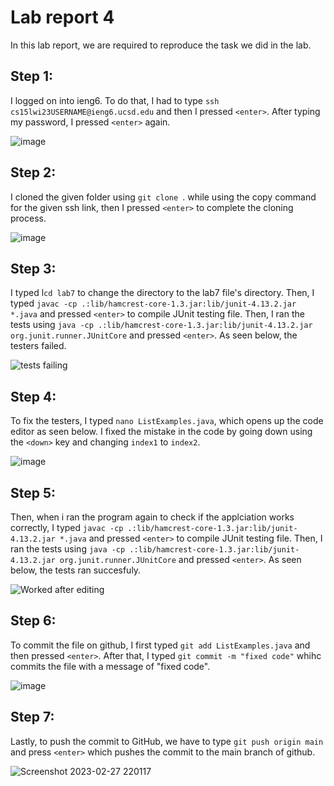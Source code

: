 # Lab report 4
In this lab report, we are required to reproduce the task we did in the lab.

## Step 1:

I logged on into ieng6. To do that, I had to type ```ssh cs15lwi23USERNAME@ieng6.ucsd.edu``` and then I pressed ```<enter>```. After typing my password, I pressed ```<enter>``` again.

![image](https://user-images.githubusercontent.com/116845419/221768148-85b165c3-e28e-412e-adf0-bc81a14248e3.png)



## Step 2:

I cloned the given folder using ```git clone ```. while using the copy command for the given ssh link, then I pressed ```<enter>``` to complete the cloning process.

![image](https://user-images.githubusercontent.com/116845419/221768448-bf04989e-8ba7-4936-9a89-1db7e3815eaa.png)


## Step 3: 

I typed l```cd lab7``` to change the directory to the lab7 file's directory. Then, I typed ```javac -cp .:lib/hamcrest-core-1.3.jar:lib/junit-4.13.2.jar *.java``` and pressed ```<enter>``` to compile JUnit testing file. Then, I ran the tests using ```java -cp .:lib/hamcrest-core-1.3.jar:lib/junit-4.13.2.jar org.junit.runner.JUnitCore``` and pressed ```<enter>```. As seen below, the testers failed.

![tests failing](https://user-images.githubusercontent.com/116845419/221763139-f4548fc8-34e8-4ed3-bfec-753d5786a11c.png)



## Step 4:
To fix the testers, I typed ```nano ListExamples.java```, which opens up the code editor as seen below. I fixed the mistake in the code by going down using the ```<down>``` key and changing ```index1``` to ```index2```.


![image](https://user-images.githubusercontent.com/116845419/221768560-9df4e42d-e998-438f-bf97-e26d86f24d56.png)



## Step 5:
Then, when i ran the program again to check if the applciation works correctly, I typed ```javac -cp .:lib/hamcrest-core-1.3.jar:lib/junit-4.13.2.jar *.java``` and pressed ```<enter>``` to compile JUnit testing file. Then, I ran the tests using ```java -cp .:lib/hamcrest-core-1.3.jar:lib/junit-4.13.2.jar org.junit.runner.JUnitCore``` and pressed ```<enter>```. As seen below, the tests ran succesfuly.

![Worked after editing](https://user-images.githubusercontent.com/116845419/221762911-1651d276-faa4-4038-87b4-579339927124.png)

## Step 6:

To commit the file on github, I first typed ```git add ListExamples.java``` and then pressed ```<enter>```. After that, I typed ```git commit -m "fixed code"``` whihc commits the file with a message of "fixed code". 

![image](https://user-images.githubusercontent.com/116845419/221768838-a401b6e2-899c-4776-bb3f-3108b91f06b4.png)


## Step 7:

Lastly, to push the commit to GitHub, we have to type ```git push origin main``` and press ```<enter>``` which pushes the commit to the main branch of github.

![Screenshot 2023-02-27 220117](https://user-images.githubusercontent.com/116845419/221767828-24d1c967-cb51-43b6-ada5-d040fc1b9727.png)

